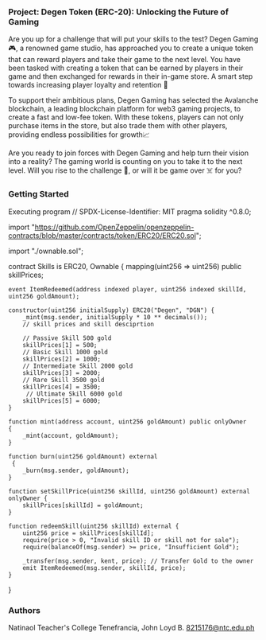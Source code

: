 ### Project: Degen Token (ERC-20): Unlocking the Future of Gaming
Are you up for a challenge that will put your skills to the test? Degen Gaming 🎮, a renowned game studio, has approached you to create a unique token that can reward players and take their game to the next level. You have been tasked with creating a token that can be earned by players in their game and then exchanged for rewards in their in-game store. A smart step towards increasing player loyalty and retention 🧠

To support their ambitious plans, Degen Gaming has selected the Avalanche blockchain, a leading blockchain platform for web3 gaming projects, to create a fast and low-fee token. With these tokens, players can not only purchase items in the store, but also trade them with other players, providing endless possibilities for growth📈

Are you ready to join forces with Degen Gaming and help turn their vision into a reality? The gaming world is counting on you to take it to the next level. Will you rise to the challenge 💪, or will it be game over ☠️ for you?

### Getting Started
Executing program
// SPDX-License-Identifier: MIT
pragma solidity ^0.8.0;

import "https://github.com/OpenZeppelin/openzeppelin-contracts/blob/master/contracts/token/ERC20/ERC20.sol";

import "./ownable.sol";

contract Skills is ERC20, Ownable {
    mapping(uint256 => uint256) public skillPrices;

    event ItemRedeemed(address indexed player, uint256 indexed skillId, uint256 goldAmount);

    constructor(uint256 initialSupply) ERC20("Degen", "DGN") {
        _mint(msg.sender, initialSupply * 10 ** decimals());
        // skill prices and skill desciprtion 

        // Passive Skill 500 gold
        skillPrices[1] = 500;
        // Basic Skill 1000 gold
        skillPrices[2] = 1000; 
        // Intermediate Skill 2000 gold
        skillPrices[3] = 2000;
        // Rare Skill 3500 gold 
        skillPrices[4] = 3500;
         // Ultimate Skill 6000 gold 
        skillPrices[5] = 6000;
    }

    function mint(address account, uint256 goldAmount) public onlyOwner 
    {
        _mint(account, goldAmount);
    }

    function burn(uint256 goldAmount) external
     {
        _burn(msg.sender, goldAmount);
    }

    function setSkillPrice(uint256 skillId, uint256 goldAmount) external onlyOwner {
        skillPrices[skillId] = goldAmount;
    }

    function redeemSkill(uint256 skillId) external {
        uint256 price = skillPrices[skillId];
        require(price > 0, "Invalid skill ID or skill not for sale");
        require(balanceOf(msg.sender) >= price, "Insufficient Gold");

        _transfer(msg.sender, kent, price); // Transfer Gold to the owner
        emit ItemRedeemed(msg.sender, skillId, price);
    }
}

        


### Authors
Natinaol Teacher's College
Tenefrancia, John Loyd B.
8215176@ntc.edu.ph
